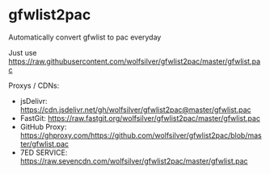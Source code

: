 # gfwlist2pac
Automatically convert gfwlist to pac everyday

Just use https://raw.githubusercontent.com/wolfsilver/gfwlist2pac/master/gfwlist.pac

Proxys / CDNs:

- jsDelivr: https://cdn.jsdelivr.net/gh/wolfsilver/gfwlist2pac@master/gfwlist.pac
- FastGit: https://raw.fastgit.org/wolfsilver/gfwlist2pac/master/gfwlist.pac
- GitHub Proxy: https://ghproxy.com/https://github.com/wolfsilver/gfwlist2pac/blob/master/gfwlist.pac
- 7ED SERVICE: https://raw.sevencdn.com/wolfsilver/gfwlist2pac/master/gfwlist.pac
